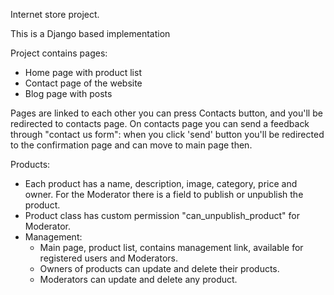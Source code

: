 Internet store project.

This is a Django based implementation

Project contains pages:

- Home page with product list
- Contact page of the website
- Blog page with posts

Pages are linked to each other you can press Contacts button, and you'll be redirected to contacts page.
On contacts page you can send a feedback through "contact us form":
when you click 'send' button you'll be redirected to the confirmation page and can move to main page then.

Products:

- Each product has a name, description, image, category, price and owner. For the Moderator there is a field to publish
  or unpublish the product.
- Product class has custom permission "can_unpublish_product" for Moderator.
- Management:
  - Main page, product list, contains management link, available for registered users and Moderators.
  - Owners of products can update and delete their products.
  - Moderators can update and delete any product.

